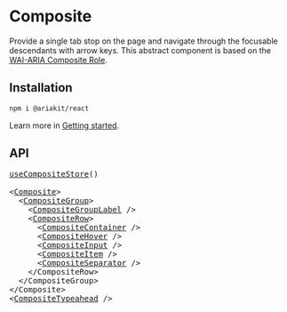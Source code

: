 # Composite

<p data-description>
  Provide a single tab stop on the page and navigate through the focusable descendants with arrow keys. This abstract component is based on the <a href="https://w3c.github.io/aria/#composite">WAI-ARIA Composite Role</a>.
</p>

## Installation

```sh
npm i @ariakit/react
```

Learn more in [Getting started](/guide/getting-started).

## API

<pre data-api>
<a href="/apis/composite-store">useCompositeStore</a>()

&lt;<a href="/apis/composite">Composite</a>&gt;
  &lt;<a href="/apis/composite-group">CompositeGroup</a>&gt;
    &lt;<a href="/apis/composite-group-label">CompositeGroupLabel</a> /&gt;
    &lt;<a href="/apis/composite-row">CompositeRow</a>&gt;
      &lt;<a href="/apis/composite-container">CompositeContainer</a> /&gt;
      &lt;<a href="/apis/composite-hover">CompositeHover</a> /&gt;
      &lt;<a href="/apis/composite-input">CompositeInput</a> /&gt;
      &lt;<a href="/apis/composite-item">CompositeItem</a> /&gt;
      &lt;<a href="/apis/composite-separator">CompositeSeparator</a> /&gt;
    &lt;/CompositeRow&gt;
  &lt;/CompositeGroup&gt;
&lt;/Composite&gt;
&lt;<a href="/apis/composite-typeahead">CompositeTypeahead</a> /&gt;
</pre>
